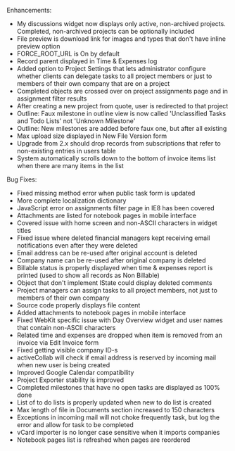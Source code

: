 Enhancements:

* My discussions widget now displays only active, non-archived projects. Completed, non-archived projects can be optionally included
* File preview is download link for images and types that don't have inline preview option
* FORCE_ROOT_URL is On by default
* Record parent displayed in Time & Expenses log
* Added option to Project Settings that lets administrator configure whether clients can delegate tasks to all project members or just to members of their own company that are on a project
* Completed objects are crossed over on project assignments page and in assignment filter results
* After creating a new project from quote, user is redirected to that project
* Outline: Faux milestone in outline view is now called 'Unclassified Tasks and Todo Lists' not 'Unknown Milestone'
* Outline: New milestones are added before faux one, but after all existing
* Max upload size displayed in New File Version form
* Upgrade from 2.x should drop records from subscriptions that refer to non-existing entries in users table
* System automatically scrolls down to the bottom of invoice items list when there are many items in the list

Bug Fixes:

* Fixed missing method error when public task form is updated
* More complete localization dictionary
* JavaScript error on assignments filter page in IE8 has been covered
* Attachments are listed for notebook pages in mobile interface
* Covered issue with home screen and non-ASCII characters in widget titles
* Fixed issue where deleted financial managers kept receiving email notifications even after they were deleted
* Email address can be re-used after original account is deleted
* Company name can be re-used after original company is deleted
* Billable status is properly displayed when time & expenses report is printed (used to show all records as Non Billable)
* Object that don't implement IState could display deleted comments
* Project managers can assign tasks to all project members, not just to members of their own company
* Source code properly displays file content
* Added attachments to notebook pages in mobile interface
* Fixed WebKit specific issue with Day Overview widget and user names that contain non-ASCII characters
* Related time and expenses are dropped when item is removed from an invoice via Edit Invoice form
* Fixed getting visible company ID-s
* activeCollab will check if email address is reserved by incoming mail when new user is being created
* Improved Google Calendar compatibility
* Project Exporter stability is improved
* Completed milestones that have no open tasks are displayed as 100% done
* List of to do lists is properly updated when new to do list is created
* Max length of file in Documents section increased to 150 characters
* Exceptions in incoming mail will not choke frequently task, but log the error and allow for task to be completed
* vCard importer is no longer case sensitive when it imports companies
* Notebook pages list is refreshed when pages are reordered
